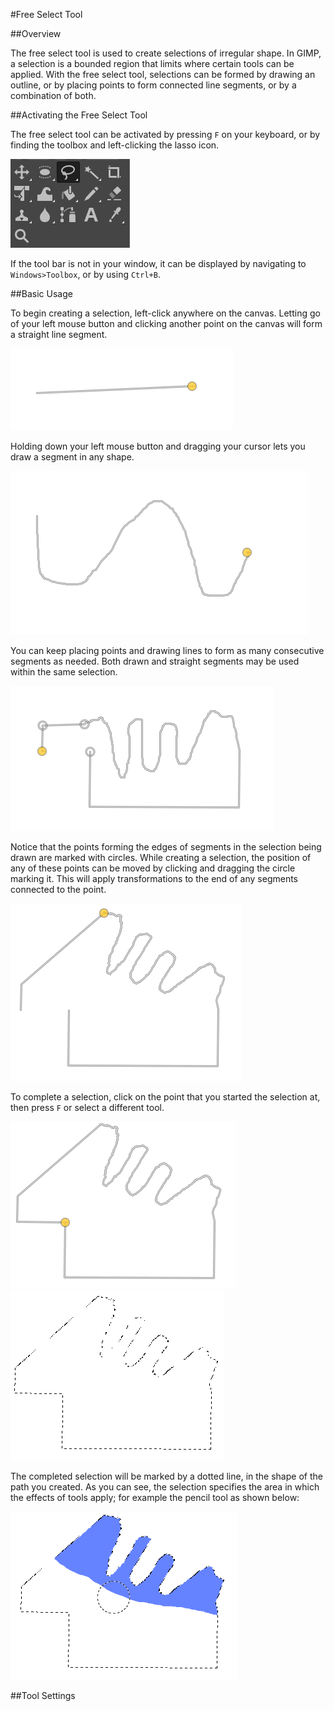 #Free Select Tool

##Overview

The free select tool is used to create selections of irregular shape. In GIMP, a selection is a bounded region that limits where certain tools can be applied. With the free select tool, selections can be formed by drawing an outline, or by placing points to form connected line segments, or by a combination of both. 

##Activating the Free Select Tool

The free select tool can be activated by pressing `F` on your keyboard, or by finding the toolbox and left-clicking the lasso icon.

![toolbox with freeselect selected](lassoicon.PNG)

If the tool bar is not in your window, it can be displayed by navigating to `Windows>Toolbox`, or by using `Ctrl+B`. 

##Basic Usage

To begin creating a selection, left-click anywhere on the canvas. Letting go of your left mouse button and clicking another point on the canvas will form a straight line segment.

![line segment](linesegment.PNG)


 Holding down your left mouse button and dragging your cursor lets you draw a segment in any shape. 

 ![drawn line segment](drawnsegment.PNG)


You can keep placing points and drawing lines to form as many consecutive segments as needed. Both drawn and straight segments may be used within the same selection.

 ![shape using both drawn and straight line segments](straightanddrawnsegments.PNG)

Notice that the points forming the edges of segments in the selection being drawn are marked with circles. While creating a selection, the position of any of these points can be moved by clicking and dragging the circle marking it. This will apply transformations to the end of any segments connected to the point.

![the same shape, after editing the position of one of the points in the selection path](transformedsegments.PNG)

To complete a selection, click on the point that you started the selection at, then press `F` or select a different tool.

![hovering on original point](hoveronoriginalpoint.PNG)
![completed selection](complete%20selection.PNG)

The completed selection will be marked by a dotted line, in the shape of the path you created. As you can see, the selection specifies the area in which the effects of tools apply; for example the pencil tool as shown below:

![coloring within a selection](coloring%20in%20selection.PNG)


##Tool Settings


